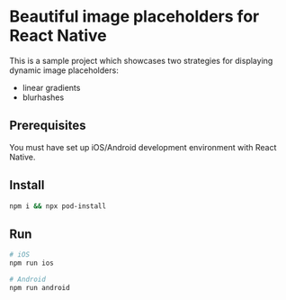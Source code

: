 # Beautiful image placeholders for React Native

This is a sample project which showcases two strategies for displaying dynamic image placeholders:

- linear gradients
- blurhashes

## Prerequisites

You must have set up iOS/Android development environment with React Native.

## Install

```bash
npm i && npx pod-install
```

## Run

```bash
# iOS
npm run ios

# Android
npm run android
```
